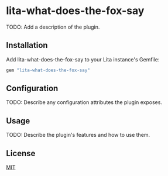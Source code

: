 # lita-what-does-the-fox-say

TODO: Add a description of the plugin.

## Installation

Add lita-what-does-the-fox-say to your Lita instance's Gemfile:

``` ruby
gem "lita-what-does-the-fox-say"
```


## Configuration

TODO: Describe any configuration attributes the plugin exposes.

## Usage

TODO: Describe the plugin's features and how to use them.

## License

[MIT](http://opensource.org/licenses/MIT)
